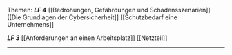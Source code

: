 Themen:
***LF 4***
[[Bedrohungen, Gefährdungen und Schadensszenarien]]
[[Die Grundlagen der Cybersicherheit]]
[[Schutzbedarf eine Unternehmens]]

***LF 3***
[[Anforderungen an einen Arbeitsplatz]]
[[Netzteil]]

---
